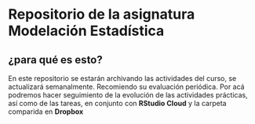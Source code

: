 Repositorio de la asignatura Modelación Estadística
================

## ¿para qué es esto?

En este repositorio se estarán archivando las actividades del curso, se
actualizará semanalmente. Recomiendo su evaluación periódica. Por acá
podremos hacer seguimiento de la evolución de las actividades prácticas,
así como de las tareas, en conjunto con **RStudio Cloud** y la carpeta
comparida en **Dropbox**
